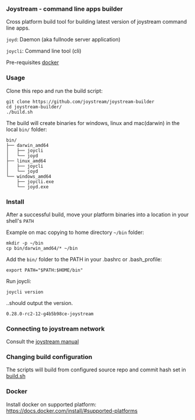 ### Joystream - command line apps builder

Cross platform build tool for building latest version of joystream command line apps.

`joyd`: Daemon (aka fullnode server application)

`joycli`: Command line tool (cli)

Pre-requisites [docker](#docker)

### Usage
Clone this repo and run the build script:

    git clone https://github.com/joystream/joystream-builder
    cd joystream-builder/
    ./build.sh

The build will create binaries for windows, linux and mac(darwin) in the local `bin/` folder:

    bin/
    ├── darwin_amd64
    │   ├── joycli
    │   └── joyd
    ├── linux_amd64
    │   ├── joycli
    │   └── joyd
    └── windows_amd64
        ├── joycli.exe
        └── joyd.exe

### Install
After a successful build, move your platform binaries into a location in your shell's `PATH`

Example on mac copying to home directory `~/bin` folder:

    mkdir -p ~/bin
    cp bin/darwin_amd64/* ~/bin

Add the `bin/` folder to the PATH in your .bashrc or .bash_profile:

    export PATH="$PATH:$HOME/bin"

Run joycli:

    joycli version

..should output the version.

    0.28.0-rc2-12-g4b5b98ce-joystream

### Connecting to joystream network

Consult the [joystream manual](https://github.com/joystream/joystream-manual)

### Changing build configuration
The scripts will build from configured source repo and commit hash set in [build.sh](build.sh)

### <a name="docker"></a> Docker
Install docker on supported platform:
https://docs.docker.com/install/#supported-platforms
